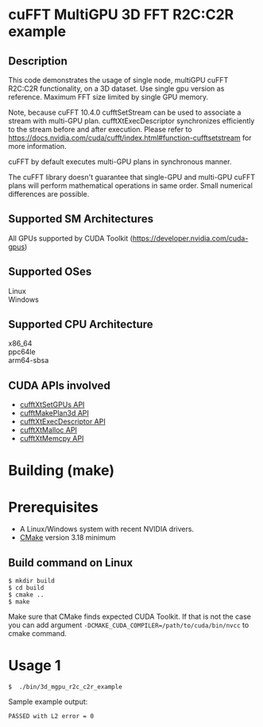 # cuFFT MultiGPU 3D FFT R2C:C2R example

## Description

This code demonstrates the usage of single node, multiGPU cuFFT R2C:C2R functionality, on a 3D dataset. Use single gpu version as reference. Maximum FFT size limited by single GPU memory.

Note, because cuFFT 10.4.0 cufftSetStream can be used to associate a stream with multi-GPU plan. cufftXtExecDescriptor synchronizes efficiently to the stream before and after execution. Please refer to https://docs.nvidia.com/cuda/cufft/index.html#function-cufftsetstream for more information.

cuFFT by default executes multi-GPU plans in synchronous manner.

The cuFFT library doesn't guarantee that single-GPU and multi-GPU cuFFT plans will perform mathematical operations in same order. Small numerical differences are possible.

## Supported SM Architectures

All GPUs supported by CUDA Toolkit (https://developer.nvidia.com/cuda-gpus)  

## Supported OSes

Linux  
Windows

## Supported CPU Architecture

x86_64  
ppc64le  
arm64-sbsa

## CUDA APIs involved
- [cufftXtSetGPUs API](https://docs.nvidia.com/cuda/cufft/index.html#function-cufftxtsetgpus)
- [cufftMakePlan3d API](https://docs.nvidia.com/cuda/cufft/index.html#function-cufftmakeplan3d)
- [cufftXtExecDescriptor API](https://docs.nvidia.com/cuda/cufft/index.html#function-cufftxtexecdescriptor)
- [cufftXtMalloc API](https://docs.nvidia.com/cuda/cufft/index.html#function-cufftxtmalloc)
- [cufftXtMemcpy API](https://docs.nvidia.com/cuda/cufft/index.html#function-cufftxtmemcpy)

# Building (make)

# Prerequisites
- A Linux/Windows system with recent NVIDIA drivers.
- [CMake](https://cmake.org/download) version 3.18 minimum

## Build command on Linux
```
$ mkdir build
$ cd build
$ cmake ..
$ make
```
Make sure that CMake finds expected CUDA Toolkit. If that is not the case you can add argument `-DCMAKE_CUDA_COMPILER=/path/to/cuda/bin/nvcc` to cmake command.

# Usage 1
```
$  ./bin/3d_mgpu_r2c_c2r_example
```

Sample example output:

```
PASSED with L2 error = 0
```
